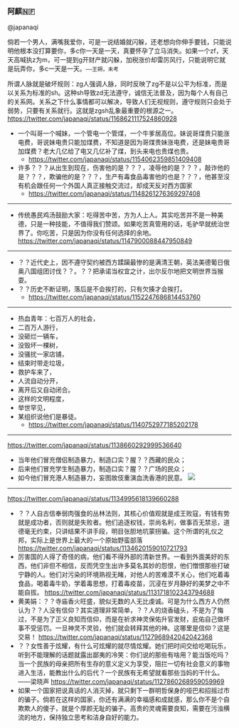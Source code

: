 ### 阿麒🇳🇫
@japanaqi

倘若一个男人，满嘴我爱你，可是一说结婚就闪躲，还老想向你伸手要钱，只能说明他根本没打算要你，多c你一天是一天，真要怀孕了立马消失。如果一个zf，天天高喊执z为m，可一提到g开财产就闪躲，加税涨价却雷厉风行，只能说明它就是玩弄你，多c一天是一天。`——王朔，未考`

所谓人脉就是破坏规则：zg人强调人脉，同时反映了zg不是以公平为标准，而是以关系为标准的sh。这种sh导致zd无法遵守，诚信无法普及，因为每个人有自己的关系网。关系之下什么事情都可以解决，导致人们无视规则，遵守规则只会处于弱势，只要有关系就行。这就是zgsh乱象最重要的根源之一。
　　https://twitter.com/japanaqi/status/1168621117524860928

- 一个叫哥一个喊妹，一个管电一个管煤，一个牛爹居高位。妹说哥煤贵只能涨电费，哥说妹电贵只能加煤费，不知道是因为哥煤贵妹涨电费，还是妹电贵哥加煤费？老大几亿给了电又几亿补了煤，到头来电也贵煤也贵。
  - https://twitter.com/japanaqi/status/1154062359851409408
- 许多？？？从出生到现在，伤害他的是？？？，凌辱他的是？？？，敲诈他的是？？？，欺骗他的是？？？，生产有毒食品毒害他的也是？？？，他甚至沒有机会跟任何一个外国人真正接触交流过，却成天反对西方国家
  - https://twitter.com/japanaqi/status/1148261276369297408
---
- 传统愚民鸡汤鼓励大家：吃得苦中苦，方为人上人。其实吃苦并不是一种美德，只是一种技能，不值得我们赞颂。如果吃苦真管用的话，毛驴早就统治世界了。你吃苦，只是因为你没有任何选择的余地。
https://twitter.com/japanaqi/status/1147900088447950849
---
- ？？近代史上，因不遵守契约被西方蹂躏最惨的是满清王朝，英法美德葡日俄奥八国组团讨伐？？。？？把承诺当权宜之计，出尔反尔地把文明世界当猴耍。
- ？？历史不断证明，落后是不会挨打的，只有欠揍才会挨打。
  - https://twitter.com/japanaqi/status/1152247686814453760
---
- 热血青年：七百万人的社会，
- 二百万人游行，
- 没砸烂一辆车，
- 没毁坏一棵树，
- 没骚扰一家店铺，
- 结束时带走垃圾，
- 救护车来了，
- 人流自动分开，
- 离开后又自动闭合。
- 这样的文明程度，
- 举世罕见，
- 某组织说他们是暴徒。
  - https://twitter.com/japanaqi/status/1140752977185202178
---
https://twitter.com/japanaqi/status/1138660292999536640
- 当年他们冒充僧侣制造暴力，制造口实？腥？？西藏的民众；
- 后来他们冒充学生制造暴力，制造口实？腥？？广场的民众；
- 如今他们冒充港人制造暴力，妄图故伎重演血洗香港的民意。
![](https://pbs.twimg.com/media/D81VfWuXkAcuDip.jpg)
---
https://twitter.com/japanaqi/status/1134995618139660288
- ？？人自古信奉弱肉强食的丛林法则，其核心价值观就是成王败寇，有钱有势就是成功者，否则就是失败者。他们追逐权钱，崇尚名利，做事百无禁忌，道德毫无约束，只讲结果不讲手段，明目张胆地坑蒙拐骗。这个所谓的礼仪之邦，实际上是世界上最大的一个原始野蛮部落
https://twitter.com/japanaqi/status/1134620159010721793
- 厉害国的人得了奇怪的病，他们看不得外部的清新世界。一看到外面美好的东西，他们非但不相信，反而凭空生出许多莫名其妙的怨恨，他们憎恨那些打破宁静的人。他们对污染的环境熟视无睹，对他人的苦难漠不关心，他们吃着毒食品，喝着毒牛奶，学着毒思想，打着毒疫苗，沉浸在岁月静好的美梦之中不能自拔。
https://twitter.com/japanaqi/status/1131718102343794688
- 黄美娟：？？寺庙香火旺盛，貌似无数的人无比虔诚。可是为什么西方人仍然认为？？人没有信仰？其实道理非常简单，？？人的烧香磕头，不是为了悔过，不是为了正义良知而信仰，而是在祈求神灵保佑升官发财，庇佑自己做坏事不受惩罚。一旦神灵不灵验，他们就会转拜其他的神。这哪里是信仰？这是交易！
https://twitter.com/japanaqi/status/1127968942042042368
- ？？女性善于炫耀，有什么可炫耀的就尽情炫耀。她们把时间交给吃喝玩乐，听到不能理解的话题就露出鄙夷的冷笑：你们说的那些有啥用？能当饭吃吗？当一个民族的母亲把所有生存的意义定义为享受，阻拦一切有社会意义的事物进入生活，能教出什么的后代？一个民族有无希望就看那些当妈的干什么。——梁晓声
https://twitter.com/japanaqi/status/1127860268959059969
- 如果一个国家把说真话的人消灭掉，就只剩下一群明哲保身的哑巴和招摇过市的骗子。倘若在这样的国家，你还有满满的幸福感和成就感，那么你不是个自欺欺人的傻子，就是个厚颜无耻的骗子。高贵的灵魂需要良知，需要在污浊横流的地方，保持独立思考和洁身自好的能力。

